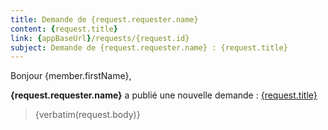 ```yaml
---
title: Demande de {request.requester.name}
content: {request.title}
link: {appBaseUrl}/requests/{request.id}
subject: Demande de {request.requester.name} : {request.title}
---
```


Bonjour {member.firstName},

**{request.requester.name}** a publié une nouvelle demande : [{request.title}]({appBaseUrl}/requests/{request.id})

> {verbatim(request.body)}
